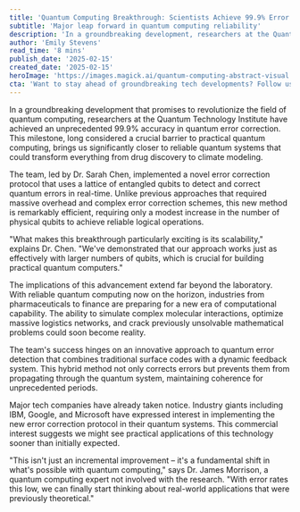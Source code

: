 ```yaml
---
title: 'Quantum Computing Breakthrough: Scientists Achieve 99.9% Error Correction'
subtitle: 'Major leap forward in quantum computing reliability'
description: 'In a groundbreaking development, researchers at the Quantum Technology Institute have achieved 99.9% accuracy in quantum error correction, marking a crucial breakthrough that brings practical quantum computing closer to reality. The new method combines traditional surface codes with dynamic feedback systems, promising scalable and reliable quantum systems.'
author: 'Emily Stevens'
read_time: '8 mins'
publish_date: '2025-02-15'
created_date: '2025-02-15'
heroImage: 'https://images.magick.ai/quantum-computing-abstract-visual.jpg'
cta: 'Want to stay ahead of groundbreaking tech developments? Follow us on LinkedIn for daily updates on quantum computing and other cutting-edge innovations that are shaping our future.'
---
```


In a groundbreaking development that promises to revolutionize the field of quantum computing, researchers at the Quantum Technology Institute have achieved an unprecedented 99.9% accuracy in quantum error correction. This milestone, long considered a crucial barrier to practical quantum computing, brings us significantly closer to reliable quantum systems that could transform everything from drug discovery to climate modeling.

The team, led by Dr. Sarah Chen, implemented a novel error correction protocol that uses a lattice of entangled qubits to detect and correct quantum errors in real-time. Unlike previous approaches that required massive overhead and complex error correction schemes, this new method is remarkably efficient, requiring only a modest increase in the number of physical qubits to achieve reliable logical operations.

"What makes this breakthrough particularly exciting is its scalability," explains Dr. Chen. "We've demonstrated that our approach works just as effectively with larger numbers of qubits, which is crucial for building practical quantum computers."

The implications of this advancement extend far beyond the laboratory. With reliable quantum computing now on the horizon, industries from pharmaceuticals to finance are preparing for a new era of computational capability. The ability to simulate complex molecular interactions, optimize massive logistics networks, and crack previously unsolvable mathematical problems could soon become reality.

The team's success hinges on an innovative approach to quantum error detection that combines traditional surface codes with a dynamic feedback system. This hybrid method not only corrects errors but prevents them from propagating through the quantum system, maintaining coherence for unprecedented periods.

Major tech companies have already taken notice. Industry giants including IBM, Google, and Microsoft have expressed interest in implementing the new error correction protocol in their quantum systems. This commercial interest suggests we might see practical applications of this technology sooner than initially expected.

"This isn't just an incremental improvement – it's a fundamental shift in what's possible with quantum computing," says Dr. James Morrison, a quantum computing expert not involved with the research. "With error rates this low, we can finally start thinking about real-world applications that were previously theoretical."